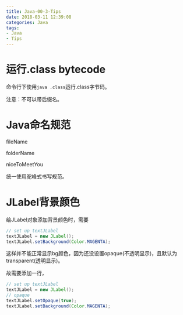 ```yaml
---
title: Java-00-3-Tips
date: 2018-03-11 12:39:08
categories: Java
tags:
- Java
- Tips
---
```


# 运行.class bytecode

命令行下使用`java .class`运行.class字节码。

注意：不可以带后缀名。



# Java命名规范

fileName

folderName

niceToMeetYou

统一使用驼峰式书写规范。



# JLabel背景颜色

给JLabel对象添加背景颜色时，需要

```java
// set up textJLabel
textJLabel = new JLabel();
textJLabel.setBackground(Color.MAGENTA);
```

这样并不能正常显示bg颜色，因为还没设置opaque(不透明显示)，且默认为transparent(透明显示)。

故需要添加一行，

```java
// set up textJLabel
textJLabel = new JLabel();
// opaque
textJLabel.setOpaque(true);
textJLabel.setBackground(Color.MAGENTA);
```

